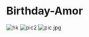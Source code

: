 # Birthday-Amor
![hk](https://github.com/MoonDarkSpirit/Birthday-Amor/assets/140724611/ac3d97f0-d9ae-497d-b995-caaf4e856d43)
![pic2](https://github.com/MoonDarkSpirit/Birthday-Amor/assets/140724611/4fa0065d-e5c2-4ba1-ab74-ecd160edd29b)
![pic jpg](https://github.com/MoonDarkSpirit/Birthday-Amor/assets/140724611/80b86668-34b8-4003-8272-d0b343491732)

